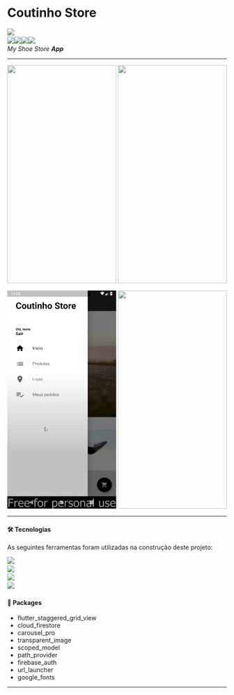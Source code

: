 # Coutinho Store
![](https://img.shields.io/badge/version-1.0-red?style=flat-square)  
![](https://img.shields.io/badge/support-grey?style=flat-square)![](https://img.shields.io/badge/-red?style=flat-square&logo=android)![](https://img.shields.io/badge/-red?style=flat-square&logo=ios)![](https://img.shields.io/badge/-red?style=flat-square&logo=windows)  
_My Shoe Store **App**_  

---

<p align="center">
  <img width="250" height="500" src="https://github.com/gcoutinho1/coutinhostore/blob/master/gifs/home_screen.gif">
  <img width="250" height="500" src="https://github.com/gcoutinho1/coutinhostore/blob/master/gifs/products_screen.gif">
</p>
<p align="center">
  <img width="250" height="500" src="https://github.com/gcoutinho1/coutinhostore/blob/master/gifs/requests_screen.gif">
  <img width="250" height="500" src="https://github.com/gcoutinho1/coutinhostore/blob/master/gifs/store_screen.gif">
</p>

---

#### 🛠 Tecnologias
As seguintes ferramentas foram utilizadas na construção deste projeto:

![](https://img.shields.io/badge/IDE-AndroidStudio-red?style=flat-square&logo=android)  
![](https://img.shields.io/badge/Framework-Flutter-red?style=flat-square&logo=flutter&logoColor=0095e6)  
![](https://img.shields.io/badge/Code-Dart-red?style=flat-square&logo=dart&logoColor=0095e6)  
![](https://img.shields.io/badge/BackEnd-Firebase-informational?style=flat-square&color=red&logo=Firebase)

#### 💾 Packages

- flutter_staggered_grid_view  
- cloud_firestore  
- carousel_pro  
- transparent_image  
- scoped_model  
- path_provider  
- firebase_auth  
- url_launcher  
- google_fonts  

---

